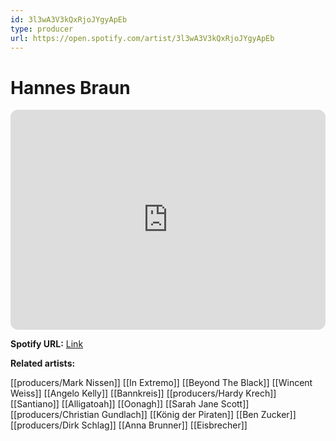 ```yaml
---
id: 3l3wA3V3kQxRjoJYgyApEb
type: producer
url: https://open.spotify.com/artist/3l3wA3V3kQxRjoJYgyApEb
---
```

# Hannes Braun

<iframe style="border-radius:12px" src="https://open.spotify.com/embed/artist/3l3wA3V3kQxRjoJYgyApEb" width="100%" height="352" frameBorder="0" allowfullscreen="" allow="autoplay; clipboard-write; encrypted-media; fullscreen; picture-in-picture" loading="lazy"></iframe>

**Spotify URL:** [Link](https://open.spotify.com/artist/3l3wA3V3kQxRjoJYgyApEb)

**Related artists:**

[[producers/Mark Nissen]]
[[In Extremo]]
[[Beyond The Black]]
[[Wincent Weiss]]
[[Angelo Kelly]]
[[Bannkreis]]
[[producers/Hardy Krech]]
[[Santiano]]
[[Alligatoah]]
[[Oonagh]]
[[Sarah Jane Scott]]
[[producers/Christian Gundlach]]
[[König der Piraten]]
[[Ben Zucker]]
[[producers/Dirk Schlag]]
[[Anna Brunner]]
[[Eisbrecher]]
